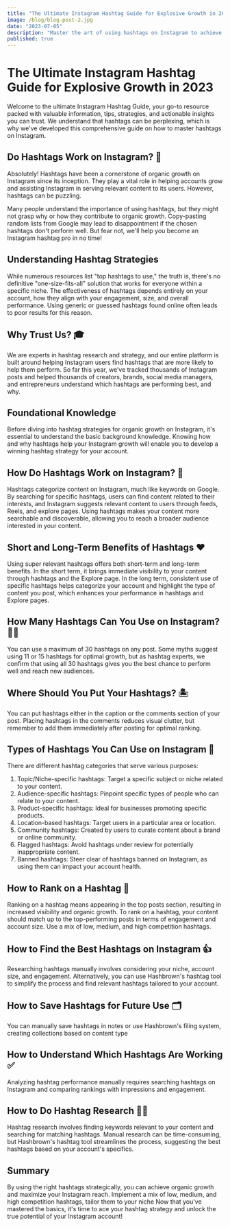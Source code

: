 ```yaml
---
title: "The Ultimate Instagram Hashtag Guide for Explosive Growth in 2023"
image: /blog/blog-post-2.jpg
date: "2023-07-05"
description: "Master the art of using hashtags on Instagram to achieve organic growth and reach a wider audience. Learn valuable tips, strategies, and actionable insights to take your Instagram game to the next level."
published: true
---
```


# The Ultimate Instagram Hashtag Guide for Explosive Growth in 2023

Welcome to the ultimate Instagram Hashtag Guide, your go-to resource packed with valuable information, tips, strategies, and actionable insights you can trust. We understand that hashtags can be perplexing, which is why we've developed this comprehensive guide on how to master hashtags on Instagram.

## Do Hashtags Work on Instagram? 🤔

Absolutely! Hashtags have been a cornerstone of organic growth on Instagram since its inception. They play a vital role in helping accounts grow and assisting Instagram in serving relevant content to its users. However, hashtags can be puzzling.

Many people understand the importance of using hashtags, but they might not grasp why or how they contribute to organic growth. Copy-pasting random lists from Google may lead to disappointment if the chosen hashtags don't perform well. But fear not, we'll help you become an Instagram hashtag pro in no time!

## Understanding Hashtag Strategies

While numerous resources list "top hashtags to use," the truth is, there's no definitive "one-size-fits-all" solution that works for everyone within a specific niche. The effectiveness of hashtags depends entirely on your account, how they align with your engagement, size, and overall performance. Using generic or guessed hashtags found online often leads to poor results for this reason.

## Why Trust Us? 🎓

We are experts in hashtag research and strategy, and our entire platform is built around helping Instagram users find hashtags that are more likely to help them perform. So far this year, we’ve tracked thousands of Instagram posts and helped thousands of creators, brands, social media managers, and entrepreneurs understand which hashtags are performing best, and why.

## Foundational Knowledge

Before diving into hashtag strategies for organic growth on Instagram, it's essential to understand the basic background knowledge. Knowing how and why hashtags help your Instagram growth will enable you to develop a winning hashtag strategy for your account.

## How Do Hashtags Work on Instagram? 🙌

Hashtags categorize content on Instagram, much like keywords on Google. By searching for specific hashtags, users can find content related to their interests, and Instagram suggests relevant content to users through feeds, Reels, and explore pages. Using hashtags makes your content more searchable and discoverable, allowing you to reach a broader audience interested in your content.

## Short and Long-Term Benefits of Hashtags ❤️

Using super relevant hashtags offers both short-term and long-term benefits. In the short term, it brings immediate visibility to your content through hashtags and the Explore page. In the long term, consistent use of specific hashtags helps categorize your account and highlight the type of content you post, which enhances your performance in hashtags and Explore pages.

## How Many Hashtags Can You Use on Instagram? 💁‍♀️

You can use a maximum of 30 hashtags on any post. Some myths suggest using 11 or 15 hashtags for optimal growth, but as hashtag experts, we confirm that using all 30 hashtags gives you the best chance to perform well and reach new audiences.

## Where Should You Put Your Hashtags? 🏝

You can put hashtags either in the caption or the comments section of your post. Placing hashtags in the comments reduces visual clutter, but remember to add them immediately after posting for optimal ranking.

## Types of Hashtags You Can Use on Instagram 👀

There are different hashtag categories that serve various purposes:

1. Topic/Niche-specific hashtags: Target a specific subject or niche related to your content.
2. Audience-specific hashtags: Pinpoint specific types of people who can relate to your content.
3. Product-specific hashtags: Ideal for businesses promoting specific products.
4. Location-based hashtags: Target users in a particular area or location.
5. Community hashtags: Created by users to curate content about a brand or online community.
6. Flagged hashtags: Avoid hashtags under review for potentially inappropriate content.
7. Banned hashtags: Steer clear of hashtags banned on Instagram, as using them can impact your account health.

## How to Rank on a Hashtag 🥇

Ranking on a hashtag means appearing in the top posts section, resulting in increased visibility and organic growth. To rank on a hashtag, your content should match up to the top-performing posts in terms of engagement and account size. Use a mix of low, medium, and high competition hashtags.

## How to Find the Best Hashtags on Instagram 👍

Researching hashtags manually involves considering your niche, account size, and engagement. Alternatively, you can use Hashbrown's hashtag tool to simplify the process and find relevant hashtags tailored to your account.

## How to Save Hashtags for Future Use 🗂

You can manually save hashtags in notes or use Hashbrown's filing system, creating collections based on content type
## How to Understand Which Hashtags Are Working ✅

Analyzing hashtag performance manually requires searching hashtags on Instagram and comparing rankings with impressions and engagement.

## How to Do Hashtag Research 🕵️‍♀️

Hashtag research involves finding keywords relevant to your content and searching for matching hashtags. Manual research can be time-consuming, but Hashbrown's hashtag tool streamlines the process, suggesting the best hashtags based on your account's specifics.

## Summary

By using the right hashtags strategically, you can achieve organic growth and maximize your Instagram reach. Implement a mix of low, medium, and high competition hashtags, tailor them to your niche Now that you've mastered the basics, it's time to ace your hashtag strategy and unlock the true potential of your Instagram account!
